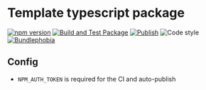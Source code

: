 # Template typescript package

[![npm version](https://img.shields.io/npm/v/@nexys/template.svg)](https://www.npmjs.com/package/@nexys/template)
[![Build and Test Package](https://github.com/nexys-system/typescript-package-template/actions/workflows/yarn.yml/badge.svg)](https://github.com/nexys-system/typescript-package-template/actions/workflows/yarn.yml)
[![Publish](https://github.com/nexys-admin/template-sdk/actions/workflows/publish.yml/badge.svg)](https://github.com/nexys-admin/template-sdk/actions/workflows/publish.yml)
![Code style](https://img.shields.io/badge/code_style-prettier-ff69b4.svg)
[![Bundlephobia](https://badgen.net/bundlephobia/min/@nexys/template)](https://bundlephobia.com/result?p=@nexys/template)

## Config

* `NPM_AUTH_TOKEN` is required for the CI and auto-publish
